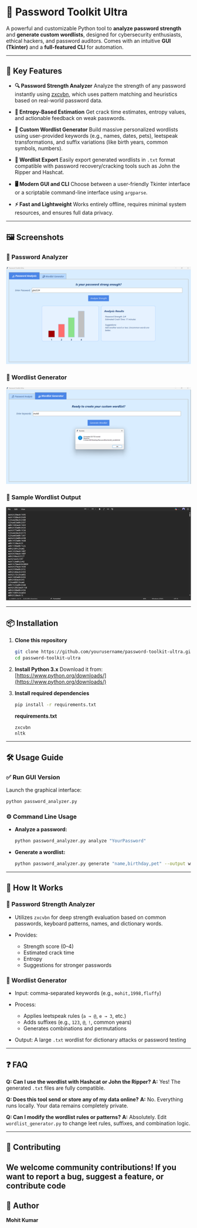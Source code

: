 # 🔐 Password Toolkit Ultra

A powerful and customizable Python tool to **analyze password strength** and **generate custom wordlists**, designed for cybersecurity enthusiasts, ethical hackers, and password auditors. Comes with an intuitive **GUI (Tkinter)** and a **full-featured CLI** for automation.

---

## 🚀 Key Features

* **🔍 Password Strength Analyzer**
  Analyze the strength of any password instantly using [zxcvbn](https://github.com/dropbox/zxcvbn), which uses pattern matching and heuristics based on real-world password data.

* **🧠 Entropy-Based Estimation**
  Get crack time estimates, entropy values, and actionable feedback on weak passwords.

* **🧰 Custom Wordlist Generator**
  Build massive personalized wordlists using user-provided keywords (e.g., names, dates, pets), leetspeak transformations, and suffix variations (like birth years, common symbols, numbers).

* **📄 Wordlist Export**
  Easily export generated wordlists in `.txt` format compatible with password recovery/cracking tools such as John the Ripper and Hashcat.

* **🖥️ Modern GUI and CLI**
  Choose between a user-friendly Tkinter interface or a scriptable command-line interface using `argparse`.

* **⚡ Fast and Lightweight**
  Works entirely offline, requires minimal system resources, and ensures full data privacy.

---

## 🖼️ Screenshots

### 🔐 Password Analyzer

![Password Analyzer Screenshot](password_analyzer.png)

### 🧰 Wordlist Generator

![Wordlist Generator Screenshot](wordlist_generator.png)

### 📄 Sample Wordlist Output

![Sample Wordlist Screenshot](wordlist_sample.png)

---

## 📦 Installation

1. **Clone this repository**

   ```bash
   git clone https://github.com/yourusername/password-toolkit-ultra.git
   cd password-toolkit-ultra
   ```

2. **Install Python 3.x**
   Download it from: [https://www.python.org/downloads/](https://www.python.org/downloads/)

3. **Install required dependencies**

   ```bash
   pip install -r requirements.txt
   ```

   **requirements.txt**

   ```
   zxcvbn
   nltk
   ```

---

## 🛠️ Usage Guide

### ✅ Run GUI Version

Launch the graphical interface:

```bash
python password_analyzer.py
```

### ⚙️ Command Line Usage

* **Analyze a password:**

  ```bash
  python password_analyzer.py analyze "YourPassword"
  ```

* **Generate a wordlist:**

  ```bash
  python password_analyzer.py generate "name,birthday,pet" --output wordlist.txt
  ```

---

## 🔧 How It Works

### 🔐 Password Strength Analyzer

* Utilizes `zxcvbn` for deep strength evaluation based on common passwords, keyboard patterns, names, and dictionary words.
* Provides:

  * Strength score (0–4)
  * Estimated crack time
  * Entropy
  * Suggestions for stronger passwords

### 🧰 Wordlist Generator

* Input: comma-separated keywords (e.g., `mohit,1998,fluffy`)
* Process:

  * Applies leetspeak rules (`a → @`, `e → 3`, etc.)
  * Adds suffixes (e.g., `123`, `@`, `!`, common years)
  * Generates combinations and permutations
* Output: A large `.txt` wordlist for dictionary attacks or password testing

---

## ❓ FAQ

**Q: Can I use the wordlist with Hashcat or John the Ripper?**
**A:** Yes! The generated `.txt` files are fully compatible.

**Q: Does this tool send or store any of my data online?**
**A:** No. Everything runs locally. Your data remains completely private.

**Q: Can I modify the wordlist rules or patterns?**
**A:** Absolutely. Edit `wordlist_generator.py` to change leet rules, suffixes, and combination logic.

---

## 🤝 Contributing

We welcome community contributions!
If you want to report a bug, suggest a feature, or contribute code
---

## 👤 Author

**Mohit Kumar**
